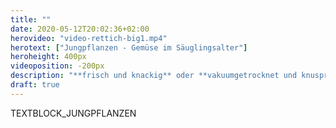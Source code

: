 ```yaml
---
title: ""
date: 2020-05-12T20:02:36+02:00
herovideo: "video-rettich-big1.mp4"
herotext: ["Jungpflanzen - Gemüse im Säuglingsalter"]
heroheight: 400px
videoposition: -200px
description: "**frisch und knackig** oder **vakuumgetrocknet und knusprig**"
draft: true
---
```

TEXTBLOCK_JUNGPFLANZEN
<!-- Jungpflanzen sind junge, essbare Keimpflanzen, die in der Gastronomie sowohl zur optischen als auch zur geschmacklichen Bereicherung von Gerichten eingesetzt werden. Köche benutzen Jungpflanzen, um die Attraktivität und den Geschmack ihrer Menüs zu erhöhen. Kleiner als Jungpflanzen, aber später geernet als Sprossen, weisen die verschiedenen Jungpflanzen eine Vielzahl an Geschmacksrichtungen auf, wie beispielsweise scharf oder süß. Desweiteren werden sie aufgrund ihrer vielfältigen Farbtöne und Texturen geschätzt. Jungpflanzen lassen sich hervorragend für das Garnieren von Salaten, Suppen, Sandwiches, Smoothies und anderen Gerichten verwenden. Das 'junge Grün' kann aus den Samen verschiedenster Arten von Gemüse, Kräutern und anderen Pflanzen gezogen werden. Die Ernte-Größe beläuft sich auf ca. 2,5 bis 7,5 cm mit Stängel und Blättern. Ein Jungpflanzen hat einen einzigen Stängel, der bei der Ernte knapp über der Erde abgeschnitten wird. Dabei kann es neben den voll entwickelten Keimblättern in der Regel auch schon die ersten richtigen Blätter aufweisen er Vorteil der Jungpflanzen gegenüber Sprossen liegt - ausser der Fähigkeit die wertvollen Nährstoffe des Bodens aufzunehmen - darin, dass sie durch das Sonnenlicht Chlorophyll bilden. Dabei werden die Inhaltsstoffe des Samens aufgewertet und hochwertiges Eiweiß gebildet.  Mit der Grünung wird die Kraft, Energie und die sonnenlichtwertigen Potentiale erhöht. Das kann bei Pflanzen mit nachgesagter Heilwirkung die Heilkraft erhöhen. Bei Pflanzen wie Rettich, Senf etc. werden während des Wachstums die ätherischen Öle und Bitterstoffe gebildet und erhöhen damit ihre pharmakologische Wirkung."

Verwendung:
Die grünen Nährstoff-Lieferanten sind als intensive Geschmacksträger vielfältig einsetzbar. Die kleinen Blätter, die oft verschiedene Farben und Formen haben, sind eine willkommene Abwechslung zu langweiliger Petersilien-Garnitur. Auch als Gewürz eignen sie sich aufgrund des intensiven Geschmacks hervorragend und werten jedes Butterbrot auf. Perfekt sind Microgreens natürlich auch in Salaten und grünen Smoothies, auch wenn in Smoothies der einzigartige Geschmack des Mini-Grüns etwas untergeht. Dafür könnt ihr in Smoothies große Mengen der Nährstoffbombe verzehren. Als Hingucker-Topping werten die kleinen Blätter den Smoothie auch optisch auf.

Viele unserer Sorten sind sehr reich an Vitaminen und weiteren Inhaltsstoffen auf deren nützliche Wirkung auf die Gesundheit wir aufgrund der EU-Verordnung bezüglich der verbraucherschützenden Health-Claims nicht hinweisen dürfen. -->
